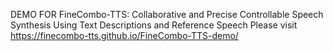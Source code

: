 DEMO FOR FineCombo-TTS: Collaborative and Precise Controllable Speech Synthesis Using Text Descriptions and Reference Speech
Please visit https://finecombo-tts.github.io/FineCombo-TTS-demo/
